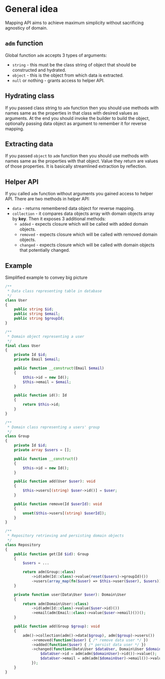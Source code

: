 # General idea

Mapping API aims to achieve maximum simplicity without sacrificing agnosticy of domain.

## `adm` function

Global function `adm` accepts 3 types of arguments:
* `string` - this must be the class string of object that should be constructed and hydrated.
* `object` - this is the object from which data is extracted.
* `null` or nothing - grants access to helper API.

## Hydrating class

If you passed class string to `adm` function then you should use methods with names same as the properties in that class with desired values as arguments.
At the end you should invoke the builder to build the object, optionally passing data object as argument to remember it for reverse mapping.

## Extracting data

If you passed `object` to `adm` function then you should use methods with names same as the properties with that object. Value they return are values of those properties.
It is basically streamlined extraction by reflection.

## Helper API

If you called `adm` function without arguments you gained access to helper API. There are two methods in helper API:
* `data` - returns remembered data object for reverse mapping.
* `collection` - it compares data objects array with domain objects array by **key**. Then it exposes 3 additional methods:
  * `added` - expects closure which will be called with added domain objects.
  * `removed` - expects closure which will be called with removed domain objects.
  * `changed` - expects closure which will be called with domain objects that potentially changed.

## Example

Simplified example to convey big picture

```php
/**
 * Data class representing table in database
 */
class User
{
    public string $id;
    public string $email;
    public string $groupId;
}

/**
 * Domain object representing a user
 */
final class User
{
    private Id $id;
    private Email $email;

    public function __construct(Email $email)
    {
        $this->id = new Id();
        $this->email = $email;
    }

    public function id(): Id
    {
        return $this->id;
    }
}

/**
 * Domain class representing a users' group
 */
class Group
{
    private Id $id;
    private array $users = [];

    public function __construct()
    {
        $this->id = new Id();
    }

    public function add(User $user): void
    {
        $this->users[(string) $user->id()] = $user;
    }

    public function remove(Id $userId): void
    {
        unset($this->users[(string) $userId]);
    }
}

/**
 * Repository retrieving and persisting domain objects
 */
class Repository
{
    public function get(Id $id): Group
    {
        $users = ...

        return adm(Group::class)
            ->id(adm(Id::class)->value(reset($users)->groupId)())
            ->users(array_map(fn($user) => $this->user($user), $users))($users);
    }

    private function user(Data\User $user): Domain\User
    {
        return adm(Domain\User::class)
            ->id(adm(Id::class)->value($user->id)())
            ->email(adm(Email::class)->value($user->email)())();
    }

    public function add(Group $group): void
    {
        adm()->collection(adm()->data($group), adm($group)->users())
            ->removed(function($user) { /* remove data user */ })
            ->added(function($user) { /* persist data user */ })
            ->changed(function(Data\User $dataUser, Domain\User $domainUser) {
                $dataUser->id = adm(adm($domainUser)->id())->value();
                $dataUser->email = adm(adm($domainUser)->email())->value();
            });
    }
}
```